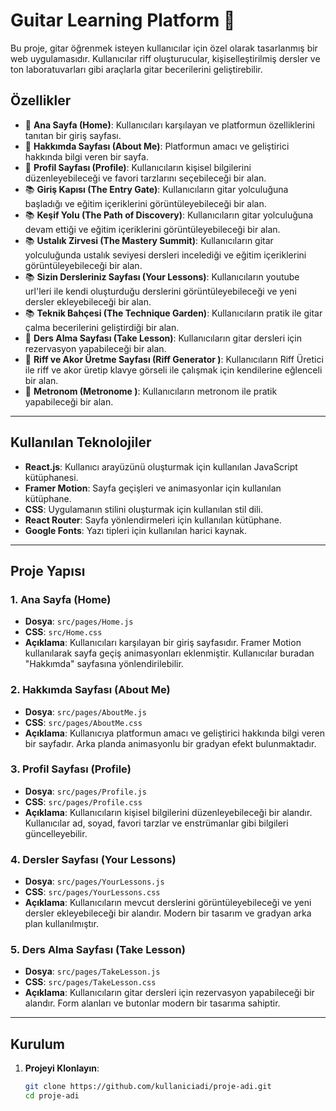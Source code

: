 # Guitar Learning Platform 🎸

Bu proje, gitar öğrenmek isteyen kullanıcılar için özel olarak tasarlanmış bir web uygulamasıdır. Kullanıcılar riff oluşturucular, kişiselleştirilmiş dersler ve ton laboratuvarları gibi araçlarla gitar becerilerini geliştirebilir.

## Özellikler

- 🎵 **Ana Sayfa (Home)**: Kullanıcıları karşılayan ve platformun özelliklerini tanıtan bir giriş sayfası.
- 📖 **Hakkımda Sayfası (About Me)**: Platformun amacı ve geliştirici hakkında bilgi veren bir sayfa.
- 👤 **Profil Sayfası (Profile)**: Kullanıcıların kişisel bilgilerini düzenleyebileceği ve favori tarzlarını seçebileceği bir alan.
- 📚 **Giriş Kapısı (The Entry Gate)**: Kullanıcıların gitar yolculuğuna başladığı ve eğitim içeriklerini görüntüleyebileceği bir alan.
- 📚 **Keşif Yolu (The Path of Discovery)**: Kullanıcıların gitar yolculuğuna devam ettiği ve eğitim içeriklerini görüntüleyebileceği bir alan.
- 📚 **Ustalık Zirvesi (The Mastery Summit)**: Kullanıcıların gitar yolculuğunda ustalık seviyesi dersleri incelediği ve eğitim içeriklerini görüntüleyebileceği bir alan.
- 📚 **Sizin Dersleriniz Sayfası (Your Lessons)**: Kullanıcıların youtube url'leri ile kendi oluşturduğu derslerini görüntüleyebileceği ve yeni dersler ekleyebileceği bir alan.
- 📚 **Teknik Bahçesi (The Technique Garden)**: Kullanıcıların pratik ile gitar çalma becerilerini geliştirdiği bir alan.
- 🎸 **Ders Alma Sayfası (Take Lesson)**: Kullanıcıların gitar dersleri için rezervasyon yapabileceği bir alan.
- 🎸 **Riff ve Akor Üretme Sayfası (Riff Generator )**: Kullanıcıların Riff Üretici ile riff ve akor üretip klavye görseli ile çalışmak için kendilerine eğlenceli bir alan.
- 🎸 **Metronom (Metronome )**: Kullanıcıların metronom ile pratik yapabileceği bir alan.
---

## Kullanılan Teknolojiler

- **React.js**: Kullanıcı arayüzünü oluşturmak için kullanılan JavaScript kütüphanesi.
- **Framer Motion**: Sayfa geçişleri ve animasyonlar için kullanılan kütüphane.
- **CSS**: Uygulamanın stilini oluşturmak için kullanılan stil dili.
- **React Router**: Sayfa yönlendirmeleri için kullanılan kütüphane.
- **Google Fonts**: Yazı tipleri için kullanılan harici kaynak.

---

## Proje Yapısı

### 1. **Ana Sayfa (Home)**

- **Dosya**: `src/pages/Home.js`
- **CSS**: `src/Home.css`
- **Açıklama**: Kullanıcıları karşılayan bir giriş sayfasıdır. Framer Motion kullanılarak sayfa geçiş animasyonları eklenmiştir. Kullanıcılar buradan "Hakkımda" sayfasına yönlendirilebilir.

### 2. **Hakkımda Sayfası (About Me)**

- **Dosya**: `src/pages/AboutMe.js`
- **CSS**: `src/pages/AboutMe.css`
- **Açıklama**: Kullanıcıya platformun amacı ve geliştirici hakkında bilgi veren bir sayfadır. Arka planda animasyonlu bir gradyan efekt bulunmaktadır.

### 3. **Profil Sayfası (Profile)**

- **Dosya**: `src/pages/Profile.js`
- **CSS**: `src/pages/Profile.css`
- **Açıklama**: Kullanıcıların kişisel bilgilerini düzenleyebileceği bir alandır. Kullanıcılar ad, soyad, favori tarzlar ve enstrümanlar gibi bilgileri güncelleyebilir.

### 4. **Dersler Sayfası (Your Lessons)**

- **Dosya**: `src/pages/YourLessons.js`
- **CSS**: `src/pages/YourLessons.css`
- **Açıklama**: Kullanıcıların mevcut derslerini görüntüleyebileceği ve yeni dersler ekleyebileceği bir alandır. Modern bir tasarım ve gradyan arka plan kullanılmıştır.

### 5. **Ders Alma Sayfası (Take Lesson)**

- **Dosya**: `src/pages/TakeLesson.js`
- **CSS**: `src/pages/TakeLesson.css`
- **Açıklama**: Kullanıcıların gitar dersleri için rezervasyon yapabileceği bir alandır. Form alanları ve butonlar modern bir tasarıma sahiptir.

---

## Kurulum

1. **Projeyi Klonlayın**:
   ```bash
   git clone https://github.com/kullaniciadi/proje-adi.git
   cd proje-adi
